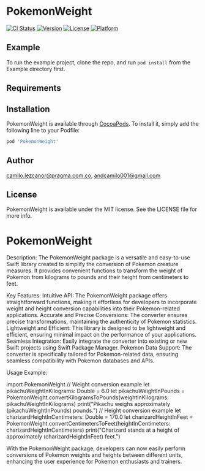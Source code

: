 # PokemonWeight

[![CI Status](https://img.shields.io/travis/camilo.lezcanor@pragma.com.co/PokemonWeight.svg?style=flat)](https://travis-ci.org/camilo.lezcanor@pragma.com.co/PokemonWeight)
[![Version](https://img.shields.io/cocoapods/v/PokemonWeight.svg?style=flat)](https://cocoapods.org/pods/PokemonWeight)
[![License](https://img.shields.io/cocoapods/l/PokemonWeight.svg?style=flat)](https://cocoapods.org/pods/PokemonWeight)
[![Platform](https://img.shields.io/cocoapods/p/PokemonWeight.svg?style=flat)](https://cocoapods.org/pods/PokemonWeight)

## Example

To run the example project, clone the repo, and run `pod install` from the Example directory first.

## Requirements

## Installation

PokemonWeight is available through [CocoaPods](https://cocoapods.org). To install
it, simply add the following line to your Podfile:

```ruby
pod 'PokemonWeight'
```

## Author

camilo.lezcanor@pragma.com.co, andcamilo001@gmail.com

## License

PokemonWeight is available under the MIT license. See the LICENSE file for more info.
# PokemonWeight

Description: The PokemonWeight package is a versatile and easy-to-use Swift library created to simplify the conversion of Pokemon creature measures. It provides convenient functions to transform the weight of Pokemon from kilograms to pounds and their height from centimeters to feet.

Key Features:
Intuitive API: The PokemonWeight package offers straightforward functions, making it effortless for developers to incorporate weight and height conversion capabilities into their Pokemon-related applications. Accurate and Precise Conversions: The converter ensures precise transformations, maintaining the authenticity of Pokemon statistics. Lightweight and Efficient: This library is designed to be lightweight and efficient, ensuring minimal impact on the performance of your applications. Seamless Integration: Easily integrate the converter into existing or new Swift projects using Swift Package Manager. Pokemon Data Support: The converter is specifically tailored for Pokemon-related data, ensuring seamless compatibility with Pokemon databases and APIs. 

Usage Example:

import PokemonWeight
// Weight conversion example let pikachuWeightInKilograms: Double = 6.0 let pikachuWeightInPounds = PokemonWeight.convertKilogramsToPounds(weightInKilograms: pikachuWeightInKilograms) print("Pikachu weighs approximately (pikachuWeightInPounds) pounds.")
// Height conversion example let charizardHeightInCentimeters: Double = 170.0 let charizardHeightInFeet = PokemonWeight.convertCentimetersToFeet(heightInCentimeters: charizardHeightInCentimeters) print("Charizard stands at a height of approximately (charizardHeightInFeet) feet.")


With the PokemonWeight package, developers can now easily perform conversions of Pokemon weights and heights between different units, enhancing the user experience for Pokemon enthusiasts and trainers.


